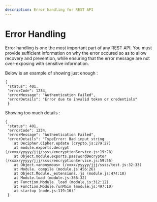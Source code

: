 ```yaml
---
description: Error handling for REST API
---
```


# Error Handling

Error handling is one  the most important part of any REST API. You must provide sufficient information on why the error occured so as to allow recovery and prevention, while ensuring that the error message are not over-exposing with sensitive information.

Below is an example of showing just enough :

```text
{
 "status": 401,
 "errorCode": 1234,
 "errorMessage": "Authentication Failed",
 "errorDetails": "Error due to invalid token or credentials"
 }
```

Showing too much details :

```text
{
 "status": 401,
 "errorCode": 1234,
 "errorMessage": "Authentication Failed",
 "errorDetails": "TypeError: Bad input string
    at Decipher.Cipher.update (crypto.js:279:27)
    at module.exports.decrypt (/xxxx/yyyyy/jjj/ssss/encryptionService.js:19:28)
    at Object.module.exports.passwordDecryptor (/xxxx/yyyyy/jjj/ssss/encryptionService.js:59:56)
    at Object.<anonymous> (/xxxx/yyyyy/jjj/ssss/test.js:32:33)
    at Module._compile (module.js:456:26)
    at Object.Module._extensions..js (module.js:474:10)
    at Module.load (module.js:356:32)
    at Function.Module._load (module.js:312:12)
    at Function.Module.runMain (module.js:497:10)
    at startup (node.js:119:16)"
 }
```

